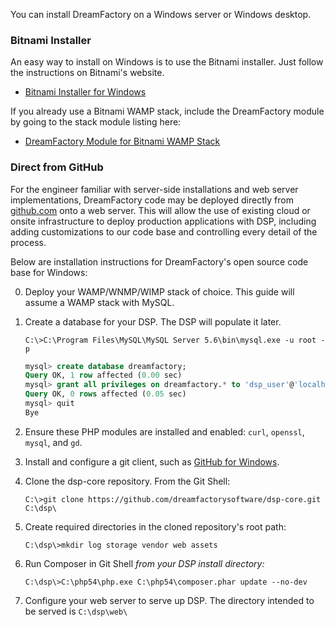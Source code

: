 You can install DreamFactory on a Windows server or Windows desktop.

### Bitnami Installer

An easy way to install on Windows is to use the Bitnami installer. Just follow the instructions on Bitnami's website.

* [Bitnami Installer for Windows](https://bitnami.com/stack/dreamfactory/installer#windows)

If you already use a Bitnami WAMP stack, include the DreamFactory module by going to the stack module listing here:

* [DreamFactory Module for Bitnami WAMP Stack](https://bitnami.com/stack/wamp/modules#dreamfactory)

### Direct from GitHub

For the engineer familiar with server-side installations and web server implementations, DreamFactory code may be deployed directly from [github.com](http://github.com/dreamfactorysoftware/dsp-core) onto a web server. This will allow the use of existing cloud or onsite infrastructure to deploy production applications with DSP, including adding customizations to our code base and controlling every detail of the process.

Below are installation instructions for DreamFactory's open source code base for Windows:

0. Deploy your WAMP/WNMP/WIMP stack of choice. This guide will assume a WAMP stack with MySQL.
1. Create a database for your DSP. The DSP will populate it later.

   ```
   C:\>C:\Program Files\MySQL\MySQL Server 5.6\bin\mysql.exe -u root -p
   ```
   ```sql
   mysql> create database dreamfactory;
   Query OK, 1 row affected (0.00 sec)
   mysql> grant all privileges on dreamfactory.* to 'dsp_user'@'localhost' identified by 'dsp_user';
   Query OK, 0 rows affected (0.05 sec)
   mysql> quit
   Bye
   ```

2. Ensure these PHP modules are installed and enabled: `curl`, `openssl`, `mysql`, and `gd`.
3. Install and configure a git client, such as [GitHub for Windows](https://windows.github.com/).
4. Clone the dsp-core repository. From the Git Shell:

   ```
   C:\>git clone https://github.com/dreamfactorysoftware/dsp-core.git C:\dsp\
   ```

5. Create required directories in the cloned repository's root path:

   ```
   C:\dsp\>mkdir log storage vendor web assets
   ```

6. Run Composer in Git Shell *from your DSP install directory:*

   ```
   C:\dsp\>C:\php54\php.exe C:\php54\composer.phar update --no-dev
   ```

7. Configure your web server to serve up DSP. The directory intended to be served is `C:\dsp\web\`




